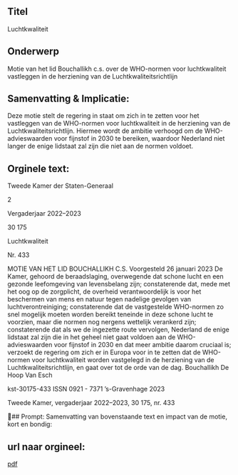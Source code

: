 ## Titel
Luchtkwaliteit
## Onderwerp
Motie van het lid Bouchallikh c.s. over de WHO-normen voor luchtkwaliteit vastleggen in de herziening van de Luchtkwaliteitsrichtlijn
## Samenvatting & Implicatie:

Deze motie stelt de regering in staat om zich in te zetten voor het vastleggen van de WHO-normen voor luchtkwaliteit in de herziening van de Luchtkwaliteitsrichtlijn. Hiermee wordt de ambitie verhoogd om de WHO-advieswaarden voor fijnstof in 2030 te bereiken, waardoor Nederland niet langer de enige lidstaat zal zijn die niet aan de normen voldoet.
## Orginele text:


Tweede Kamer der Staten-Generaal

2

Vergaderjaar 2022–2023

30 175

Luchtkwaliteit

Nr. 433

MOTIE VAN HET LID BOUCHALLIKH C.S.
Voorgesteld 26 januari 2023
De Kamer,
gehoord de beraadslaging,
overwegende dat schone lucht en een gezonde leefomgeving van
levensbelang zijn;
constaterende dat, mede met het oog op de zorgplicht, de overheid
verantwoordelijk is voor het beschermen van mens en natuur tegen
nadelige gevolgen van luchtverontreiniging;
constaterende dat de vastgestelde WHO-normen zo snel mogelijk moeten
worden bereikt teneinde in deze schone lucht te voorzien, maar die
normen nog nergens wettelijk verankerd zijn;
constaterende dat als we de ingezette route vervolgen, Nederland de
enige lidstaat zal zijn die in het geheel niet gaat voldoen aan de
WHO-advieswaarden voor fijnstof in 2030 en dat meer ambitie daarom
cruciaal is;
verzoekt de regering om zich er in Europa voor in te zetten dat de
WHO-normen voor luchtkwaliteit worden vastgelegd in de herziening van
de Luchtkwaliteitsrichtlijn,
en gaat over tot de orde van de dag.
Bouchallikh
De Hoop
Van Esch

kst-30175-433
ISSN 0921 - 7371
’s-Gravenhage 2023

Tweede Kamer, vergaderjaar 2022–2023, 30 175, nr. 433

## Prompt:
Samenvatting van bovenstaande text en impact van de motie, kort en bondig:

## url naar orgineel:
[pdf](https://gegevensmagazijn.tweedekamer.nl/OData/v4/2.0/Document(dcbbfdd1-0805-45b6-baee-8bb6d63fdfa1)/resource)
